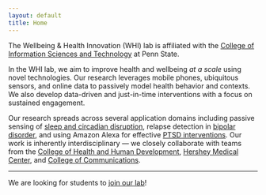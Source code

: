 ```yaml
---
layout: default
title: Home
---
```


The Wellbeing & Health Innovation (WHI) lab is affiliated with the
[College of Information Sciences and Technology][ist-link] at Penn
State.

In the WHI lab, we aim to improve health and wellbeing _at a scale_
using novel technologies. Our research leverages mobile phones,
ubiquitous sensors, and online data to passively model health
behavior and contexts.  We also develop data-driven and just-in-time
interventions with a focus on sustained engagement.

Our research spreads across several application domains including
passive sensing of [sleep and circadian disruption][sleep], relapse
detection in [bipolar disorder][bd-prediction], and using Amazon
Alexa for effective [PTSD interventions][alexa-ptsd]. Our work is
inherently interdisciplinary — we closely collaborate with teams
from the [College of Health and Human Development][hhd], [Hershey
Medical Center][hershey-psychiatry], and [College of Communications][comm].

---
We are looking for students to [join our lab](./prospective-students.html)!

[ist-link]: https://ist.psu.edu/
[clockwise-project]: projects/clockwise.html
[sleep]: projects/cr-distruption-phone-sensing.html
[bd-prediction]: projects/bd-prediction.html
[alexa-ptsd]: projects/alexa-ptsd.html
[hhd]: https://hhd.psu.edu/
[hershey-psychiatry]: https://hmc.pennstatehealth.org/psychiatry
[comm]: https://bellisario.psu.edu/
